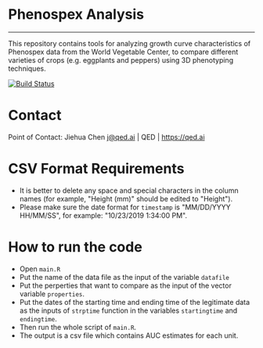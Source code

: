 # Phenospex Analysis
---
This repository contains tools for analyzing growth curve characteristics of 
Phenospex data from the World Vegetable Center, to compare different varieties 
of crops (e.g. eggplants and peppers) using 3D phenotyping techniques.

[![Build Status](https://travis-ci.org/qedsoftware/phenospex-analysis.svg?branch=master)](https://travis-ci.org/qedsoftware/phenospex-analysis)

# Contact

Point of Contact: Jiehua Chen <j@qed.ai> | QED | https://qed.ai


# CSV Format Requirements
* It is better to delete any space and special characters in the column names (for example, "Height (mm)" should be edited to "Height").
* Please make sure the date format for ```timestamp``` is "MM/DD/YYYY HH/MM/SS", for example: "10/23/2019  1:34:00 PM".


# How to run the code
* Open ```main.R```
* Put the name of the data file as the input of  the variable ```datafile``` 
* Put the perperties that want to compare as the input of the vector variable ```properties```.
* Put the dates of the starting time and ending time of the legitimate data as the inputs of ```strptime``` function in the variables ```startingtime``` and ```endingtime```. 
* Then run the whole script of ```main.R```. 
* The output is a csv file which contains AUC estimates for each unit. 